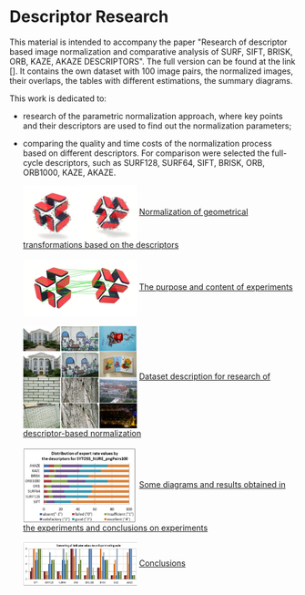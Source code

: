 <h1>Descriptor Research</h1>

This material is intended to accompany the paper "Research of descriptor based image normalization and comparative analysis of SURF, SIFT, BRISK, ORB, KAZE, AKAZE DESCRIPTORS". The full version can be found at the link [].
It contains the own dataset with 100 image pairs, the normalized images, their overlaps, the tables with different estimations, the summary diagrams.

This work is dedicated to:
* research of the parametric normalization approach, where key points and their descriptors are used to find out the normalization parameters;
* comparing the quality and time costs of the normalization process based on different descriptors. For comparison were selected the full-cycle descriptors, such as SURF128, SURF64, SIFT, BRISK, ORB, ORB1000, KAZE, AKAZE.

  <img src="/doc/images/normalization_keypoints.jpg" width="200" align="center"> 
  <a href="#">Normalization of geometrical transformations based on the descriptors</a>
  <br><br>

  <img src="/doc/images/normalization_matches.jpg" width="200"  align="center">
  <a href="#">The purpose and content of experiments</a>
  <br><br>

  <img src="/doc/images/dataset.png" width="200"  align="center">
  <a href="#">Dataset description for research of descriptor-based normalization</a>
  <br><br>
  
  <img src="/doc/images/expert_rates_diagram.png" width="200"  align="center">
  <a href="#">Some diagrams and results obtained in the experiments and conclusions on experiments</a>
  <br><br>

  <img src="/doc/images/conclutions.png" width="200"  align="center">
  <a href="#">Conclusions</a>



